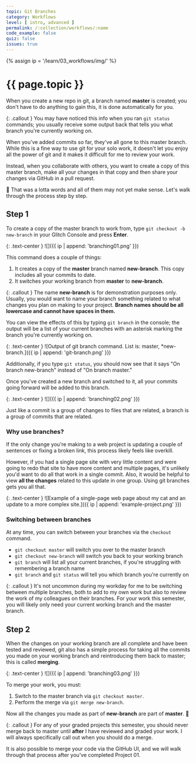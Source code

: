 ```yaml
---
topic: Git Branches
category: Workflows
level: [ intro, advanced ]
permalink: /:collection/workflows/:name
code_example: false
quiz: false
issues: true
---
```


{% assign ip = '/learn/03_workflows/img/' %}


# {{ page.topic }}

When you create a new repo in git, a branch named **master** is created; you don't have to do anything to gain this, it is done automatically for you.

{: .callout }
You may have noticed this info when you ran `git status` commands; you usually receive some output back that tells you what branch you're currently working on.

When you've added commits so far, they've all gone to this master branch. While this is a fine way to use git for your solo work, it doesn't let you enjoy all the power of git and it makes it difficult for me to review your work.

Instead, when you collaborate with others, you want to create a copy of this master branch, make all your changes in that copy and then share your changes via GitHub in a pull request.

<span class="emoji">🤔</span> That was a lotta words and all of them may not yet make sense. Let's walk through the process step by step.

## Step 1
To create a copy of the master branch to work from, type `git checkout -b new-branch` in your Glitch Console and press **Enter**.

{: .text-center }
![]({{ ip | append: 'branching01.png' }})

This command does a couple of things:
1. It creates a copy of the **master** branch named **new-branch**. This copy includes all your commits to date.
1. It switches your working branch from **master** to **new-branch**.

{: .callout }
The name **new-branch** is for demonstration purposes only. Usually, you would want to name your branch something related to what changes you plan on making to your project. **Branch names should be all lowercase and cannot have spaces in them.**

You can view the effects of this by typing `git branch` in the console; the output will be a list of your current branches with an asterisk marking the branch you're currently working on.

{: .text-center }
![Output of git branch command. List is: master, *new-branch.]({{ ip | append: 'git-branch.png' }})

Additionally, if you type `git status`, you should now see that it says "On branch new-branch" instead of "On branch master."

Once you've created a new branch and switched to it, all your commits going forward will be added to this branch.

{: .text-center }
![]({{ ip | append: 'branching02.png' }})

Just like a commit is a group of changes to files that are related, a branch is a group of commits that are related.

### Why use branches?
If the only change you're making to a web project is updating a couple of sentences or fixing a broken link, this process likely feels like overkill.

However, if you had a single page site with very little content and were going to redo that site to have more content and multiple pages, it's unlikely you'd want to do all that work in a single commit. Also, it would be helpful to view **all the changes** related to this update in one group. Using git branches gets you all that.

{: .text-center }
![Example of a single-page web page about my cat and an update to a more complex site.]({{ ip | append: 'example-project.png' }})

### Switching between branches
At any time, you can switch between your branches via the `checkout` command.

- `git checkout master` will switch you over to the master branch
- `git checkout new-branch` will switch you back to your working branch
- `git branch` will list all your current branches, if you're struggling with remembering a branch name
- `git branch` and `git status` will tell you which branch you're currently on

{: .callout }
It's not uncommon during my workday for me to be switching between multiple branches, both to add to my own work but also to review the work of my colleagues on their branches. For your work this semester, you will likely only need your current working branch and the master branch.

## Step 2
When the changes on your working branch are all complete and have been tested and reviewed, git also has a simple process for taking all the commits you made on your working branch and reintroducing them back to master; this is called **merging**.

{: .text-center }
![]({{ ip | append: 'branching03.png' }})

To merge your work, you must:
1. Switch to the master branch via `git checkout master`.
1. Perform the merge via `git merge new-branch`.

Now all the changes you made as part of **new-branch** are part of **master**. <span class="emoji">🎉</span>

{: .callout }
For any of your graded projects this semester, you should never merge back to master until **after** I have reviewed and graded your work. I will always specifically call out when you should do a merge.

It is also possible to merge your code via the GitHub UI, and we will walk through that process after you've completed Project 01.
